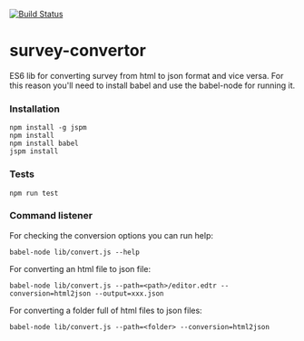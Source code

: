 [![Build Status](https://api.travis-ci.org/edina/survey-convertor.png?branch=master)](https://travis-ci.org/edina/survey-convertor)

survey-convertor
===========
ES6 lib for converting survey from html to json format and vice versa.
For this reason you'll need to install babel and use the babel-node for running it.


### Installation

```
npm install -g jspm
npm install
npm install babel
jspm install
```

### Tests

```
npm run test
```

### Command listener

For checking the conversion options you can run help:
```
babel-node lib/convert.js --help
```

For converting an html file to json file:
```
babel-node lib/convert.js --path=<path>/editor.edtr --conversion=html2json --output=xxx.json
```

For converting a folder full of html files to json files:
```
babel-node lib/convert.js --path=<folder> --conversion=html2json
```
